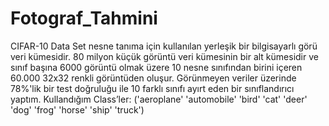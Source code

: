 # Fotograf_Tahmini
CIFAR-10 Data Set
nesne tanıma için kullanılan yerleşik bir bilgisayarlı görü veri kümesidir.
80 milyon küçük görüntü veri kümesinin bir alt kümesidir ve sınıf başına 6000 görüntü olmak üzere 10 nesne sınıfından birini içeren 60.000 32x32 renkli görüntüden oluşur.
Görünmeyen veriler üzerinde 78%'lik bir test doğruluğu ile 10 farklı sınıfı ayırt eden bir sınıflandırıcı yaptım.
Kullandığım Class’ler: ('aeroplane' 'automobile' 'bird' 'cat' 'deer' 'dog' 'frog' 'horse' 'ship' 'truck')


 
